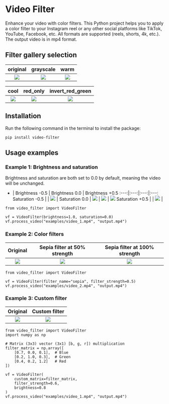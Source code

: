 # Video Filter

Enhance your video with color filters. This Python project helps
you to apply a color filter to your Instagram reel or any other social platforms
like TikTok, YouTube, Facebook, etc. All formats are supported (reels, shorts,
4k, etc.). The output video is in mp4 format.

## Filter gallery selection

original | grayscale | warm |
:---:|:---:|:---:
![](https://raw.githubusercontent.com/merijnvanes/video-filter/master/examples/video_2.gif) | ![](https://raw.githubusercontent.com/merijnvanes/video-filter/master/examples/video_2_grayscale.gif) | ![](https://raw.githubusercontent.com/merijnvanes/video-filter/master/examples/video_2_warm.gif)

cool | red_only | invert_red_green
:---:|:---:|:---:
![](https://raw.githubusercontent.com/merijnvanes/video-filter/master/examples/video_2_cool.gif) | ![](https://raw.githubusercontent.com/merijnvanes/video-filter/master/examples/video_2_red_only.gif) | ![](https://raw.githubusercontent.com/merijnvanes/video-filter/master/examples/video_2_invert_red_green.gif)

## Installation

Run the following command in the terminal to install the package:

```
pip install video-filter
```

## Usage examples

### Example 1: Brightness and saturation

Brightness and saturation are both set to 0.0 by default, meaning the video 
will be unchanged.

- | Brightness -0.5 | Brightness 0.0 | Brightness +0.5
:---:|:---:|:---:|:---:
Saturation -0.5 |  | ![](https://raw.githubusercontent.com/merijnvanes/video-filter/master/examples/video_1_saturation_minus_1.gif) | 
Saturation 0.0 | ![](https://raw.githubusercontent.com/merijnvanes/video-filter/master/examples/video_1_brightness_minus_1.gif) | ![](https://raw.githubusercontent.com/merijnvanes/video-filter/master/examples/video_1.gif) | ![](https://raw.githubusercontent.com/merijnvanes/video-filter/master/examples/video_1_brightness_plus_1.gif)
Saturation +0.5 |  | ![](https://raw.githubusercontent.com/merijnvanes/video-filter/master/examples/video_1_saturation_plus_1.gif) | 

```
from video_filter import VideoFilter

vf = VideoFilter(brightness=1.0, saturation=0.0)
vf.process_video("examples/video_1.mp4", "output.mp4")
```

### Example 2: Color filters

Original | Sepia filter at 50% strength | Sepia filter at 100% strength
:---:|:---:|:---:
![](https://raw.githubusercontent.com/merijnvanes/video-filter/master/examples/video_2.gif) |  ![](https://raw.githubusercontent.com/merijnvanes/video-filter/master/examples/video_2_sepia_50.gif) | ![](https://raw.githubusercontent.com/merijnvanes/video-filter/master/examples/video_2_sepia_100.gif)

```
from video_filter import VideoFilter

vf = VideoFilter(filter_name="sepia", filter_strength=0.5)
vf.process_video("examples/video_2.mp4", "output.mp4")
```

### Example 3: Custom filter

Original      |  Custom filter
:-------------------------:|:-------------------------:
![](https://raw.githubusercontent.com/merijnvanes/video-filter/master/examples/video_1.gif) |  ![](https://raw.githubusercontent.com/merijnvanes/video-filter/master/examples/video_1_custom.gif)

```
from video_filter import VideoFilter
import numpy as np

# Matrix (3x3) vector (3x1) [b, g, r]) multiplication
filter_matrix = np.array([
    [0.7, 0.0, 0.1],  # Blue
    [0.2, 1.0, 0.3],  # Green
    [0.4, 0.2, 1.2]   # Red
])

vf = VideoFilter(
    custom_matrix=filter_matrix,
    filter_strength=0.6,
    brightness=0.8
)
vf.process_video("examples/video_1.mp4", "output.mp4")
```
